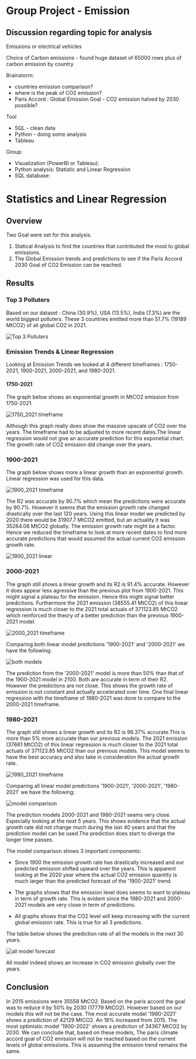# Group Project - Emission

## Discussion regarding topic for analysis

Emissions or electrical vehicles

Choice of Carbon emissions - found huge dataset of 65000 rows plus of carbon emission by country

Brainstorm:
 - countries emission comparison?
 - where is the peak of CO2 emission?
 - Paris Accord : Global Emission Goal - CO2 emission halved by 2030 possible?

Tool
- SQL - clean data
- Python - doing some analysis
- Tableau

Group:
- Visualization (PowerBI or Tableau): 
- Python analysis: Statistic and Linear Regression
- SQL database:

# Statistics and Linear Regression

## Overview

Two Goal were set for this analysis.
1) Statical Analysis to find the countries that contributed the most to global emissions. 
2) The Global Emission trends and predictions to see if the Paris Accord 2030 Goal of CO2 Emission can be reached.

## Results

### Top 3 Polluters

Based on our dataset : China (30.9%), USA (13.5%), India (7.3%) are the world biggest polluters. These 3 countries emitted more than 51.7% (19189 MtCO2) of all global CO2 in 2021.

![Top 3 Polluters ](https://user-images.githubusercontent.com/111706055/215375812-a95d7479-8eac-4b3d-80fb-9d0c6245e846.png)

### Emission Trends & Linear Regression

Looking at Emission Trends we looked at 4 different timeframes : 1750-2021, 1900-2021, 2000-2021, and 1980-2021.

#### 1750-2021
The graph below shows an exponential growth in MtCO2 emission from 1750-2021.

![1750_2021 timeframe](https://user-images.githubusercontent.com/111706055/215376639-8ccdb183-1bce-493a-93d3-9f3a32aadbe0.png)

Although this graph really does show the massive upscale of CO2 over the years. The timeframe had to be adjusted to more recent dates.The linear regression would not give an accurate prediction for this exponetial chart. The growth rate of CO2 emission did change over the years.

### 1900-2021

The graph below shows more a linear growth than an exponential growth. Linear regression was used for this data. 

![1900_2021 timeframe](https://user-images.githubusercontent.com/111706055/215377535-a33c8826-f855-43d5-91d7-e760ae31b9bb.png)

The R2 was accurate by 90.7% which mean the predictions were accurate by 90.7%. However it seems that the emission growth rate changed drastically over the last 120 years. Using this linear model we predicted by 2020 there would be 31907.7 MtCO2 emitted, but an actuality it was 35264.08 MtCO2 globally. The emission growth rate might be a factor. Hence we reduced the timeframe to look at more recent dates to find more accurate predictions that would assumed the actual current CO2 emission growth rate.

![1900_2021 linear](https://user-images.githubusercontent.com/111706055/215378373-cbfabc9c-4c64-403b-b9de-83fe67222fa9.png)


### 2000-2021

The graph still shows a linear growth and its R2 is 91.4% accurate. However it does appear less agressive than the previous plot from 1900-2021.
This might signal a plateau for the emission. Hence this might signal better predictions. Furthermore the 2021 emission (38555.41 MtCO2) of this linear regression is much closer to the 2021 total actuals of 371123.85 MtCO2 which reinforced the theory of a better prediction than the previous 1900-2021 model. 

![2000_2021 timeframe](https://user-images.githubusercontent.com/111706055/215378649-7c76645f-0d06-4c16-9bb2-6c9b07f083cd.png)

Comparing both linear model predictions '1900-2021' and '2000-2021' we have the following:

![both models](https://user-images.githubusercontent.com/111706055/215379183-37b05b74-484c-4b17-9121-197ac0b4b307.png)

The prediction from the '2000-2021' model is more than 50% than that of the 1900-2021 model in 2100. Both are accurate in term of their R2. However the predictions are not close. This shows the growth rate of emission is not constant and actually accelerated over time. One final linear regression with the timeframe of 1980-2021 was done to compare to the 2000-2021 timeframe.

### 1980-2021
The graph still shows a linear growth and its R2 is 96.37% accurate.This is more than 5% more accurate than our previous models. The 2021 emission (37661 MtCO2) of this linear regression is much closer to the 2021 total actuals of 371123.85 MtCO2 than our previous models. This model seems to have the best accuracy and also take in consideration the actual growth rate.

![1980_2021 timeframe](https://user-images.githubusercontent.com/111706055/215379606-f626836d-9774-4efc-b259-c8b46f8a7ecb.png)

Comparing all linear model predictions '1900-2021', '2000-2021', '1980-2021' we have the following:

![model comparison ](https://user-images.githubusercontent.com/111706055/215380250-68e775a5-9e09-4389-a781-db384c399e18.png)

The prediction models 2000-2021 and 1980-2021 seems very close. Especially looking at the next 5 years. This shows evidence that the actual growth rate did not change much during the last 40 years and that the prediction model can be used.The prediction does start to diverge the longer time passes. 

The model comparison shows 3 important components:

- Since 1900 the emission growth rate has drastically increased and our predicted emission shifted upward over the years. This is apparent looking at the 2020 year where the actual CO2 emission quantity is much larger than the predicted forecast of the '1900-2021' trend.

- The graphs shows that the emission level does seems to want to plateau in term of growth rate. This is evident since the 1980-2021 and 2000-2021 models are very close in term of predictions. 

- All graphs shows that the CO2 level will keep increasing with the current global emission rate. This is true for all 3 predictions. 

The table below shows the prediction rate of all the models in the next 30 years. 

![all model forecast](https://user-images.githubusercontent.com/111706055/215380881-5b886c60-5913-46dd-bc9c-591e56721b27.png)

All model indeed shows an increase in CO2 emission globally over the years.

## Conclusion 

In 2015 emissions were 35558 MtCO2. Based on the paris accord the goal was to reduce it by 50% by 2030 (17779 MtCO2). However based on our models this will not be the case. The most accurate model '1980-2021' shows a prediction of 42129 MtCO2. An 18% increased from 2015. The most optimistic model '1900-2022' shows a prediction of 34367 MtCO2 by 2030. We can conclude that, based on these models, The paris climate accord goal of CO2 emission will not be reached based on the current levels of global emissions. This is assuming the emission trend remains the same. 
